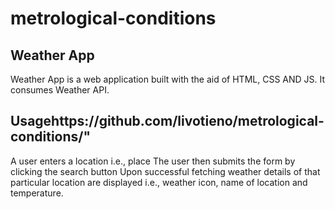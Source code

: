 # metrological-conditions

## Weather App
Weather App is a web application built with the aid of HTML, CSS AND JS.
It consumes Weather API.

## Usagehttps://github.com/livotieno/metrological-conditions/"
A user enters a location i.e., place
The user then submits the form by clicking the search button
Upon successful fetching weather details of that particular location are displayed
i.e., weather icon, name of location and temperature.

